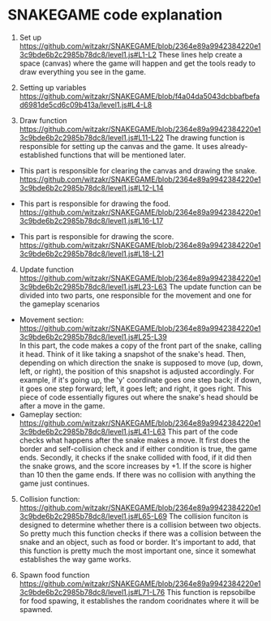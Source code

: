 # SNAKEGAME code explanation
1. Set up
https://github.com/witzakr/SNAKEGAME/blob/2364e89a9942384220e13c9bde6b2c2985b78dc8/level1.js#L1-L2
These lines help create a space (canvas) where the game will happen and get the tools ready to draw everything you see in the game.

2. Setting up variables
https://github.com/witzakr/SNAKEGAME/blob/f4a04da5043dcbbafbefad6981de5cd6c09b413a/level1.js#L4-L8

3. Draw function
https://github.com/witzakr/SNAKEGAME/blob/2364e89a9942384220e13c9bde6b2c2985b78dc8/level1.js#L11-L22
The drawing function is responsible for setting up the canvas and the game. It uses already-established functions that will be mentioned later.

- This part is responsible for clearing the canvas and drawing the snake.
https://github.com/witzakr/SNAKEGAME/blob/2364e89a9942384220e13c9bde6b2c2985b78dc8/level1.js#L12-L14

- This part is responsible for drawing the food.
https://github.com/witzakr/SNAKEGAME/blob/2364e89a9942384220e13c9bde6b2c2985b78dc8/level1.js#L16-L17

- This part is responsible for drawing the score.
https://github.com/witzakr/SNAKEGAME/blob/2364e89a9942384220e13c9bde6b2c2985b78dc8/level1.js#L18-L21

4. Update function
https://github.com/witzakr/SNAKEGAME/blob/2364e89a9942384220e13c9bde6b2c2985b78dc8/level1.js#L23-L63
The update function can be divided into two parts, one responsible for the movement and one for the gameplay scenarios
 - Movement section:
   https://github.com/witzakr/SNAKEGAME/blob/2364e89a9942384220e13c9bde6b2c2985b78dc8/level1.js#L25-L39   
In this part, the code makes a copy of the front part of the snake, calling it head. Think of it like taking a snapshot of the snake's head.
Then, depending on which direction the snake is supposed to move (up, down, left, or right), the position of this snapshot is adjusted accordingly.
For example, if it's going up, the 'y' coordinate goes one step back; if down, it goes one step forward; left, it goes left; and right, it goes right.
This piece of code essentially figures out where the snake's head should be after a move in the game.
  - Gameplay section:
    https://github.com/witzakr/SNAKEGAME/blob/2364e89a9942384220e13c9bde6b2c2985b78dc8/level1.js#L41-L63
    This part of the code checks what happens after the snake makes a move. It first does the border and self-collision check and if either condition is true, the game ends.
    Secondly, it checks if the snake collided with food, if it did then the snake grows, and the score increases by +1. If the score is higher than 10 then the game ends.
    If there was no collision with anything the game just continues.

5. Collision function:
   https://github.com/witzakr/SNAKEGAME/blob/2364e89a9942384220e13c9bde6b2c2985b78dc8/level1.js#L65-L69
   The collision funciton is designed to determine whether there is a collision between two objects. So pretty much this function checks if there was a collision between the snake and an object, such as food or border.
   It's important to add, that this function is pretty much the most important one, since it somewhat establishes the way game works.

6. Spawn food function
   https://github.com/witzakr/SNAKEGAME/blob/2364e89a9942384220e13c9bde6b2c2985b78dc8/level1.js#L71-L76
   This function is repsobilbe for food spawing, it establishes the random cooridnates where it will be spawned.
